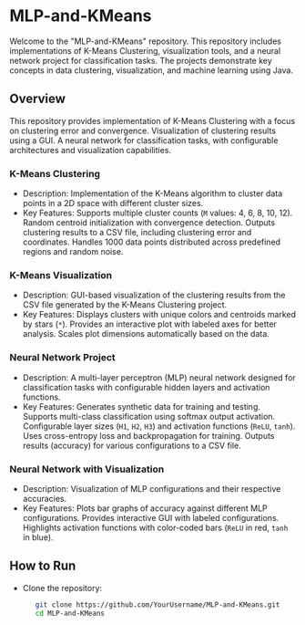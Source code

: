 # MLP-and-KMeans
Welcome to the "MLP-and-KMeans" repository. This repository includes implementations of K-Means Clustering, visualization tools, and a neural network project for classification tasks. The projects demonstrate key concepts in data clustering, visualization, and machine learning using Java.


## Overview
This repository provides implementation of K-Means Clustering with a focus on clustering error and convergence. Visualization of
clustering results using a GUI. A neural network for classification tasks, with configurable architectures and visualization capabilities.


### K-Means Clustering
- Description: Implementation of the K-Means algorithm to cluster data points in a 2D space with different cluster sizes.
- Key Features: Supports multiple cluster counts (`M` values: 4, 6, 8, 10, 12). Random centroid initialization with
  convergence detection. Outputs clustering results to a CSV file, including clustering error and coordinates. Handles 1000
  data points distributed across predefined regions and random noise.


### K-Means Visualization
- Description: GUI-based visualization of the clustering results from the CSV file generated by the K-Means Clustering project.
- Key Features: Displays clusters with unique colors and centroids marked by stars (`*`). Provides an interactive
  plot with labeled axes for better analysis. Scales plot dimensions automatically based on the data.


### Neural Network Project
- Description: A multi-layer perceptron (MLP) neural network designed for classification tasks with
  configurable hidden layers and activation functions.
- Key Features: Generates synthetic data for training and testing. Supports multi-class classification
  using softmax output activation. Configurable layer sizes (`H1`, `H2`, `H3`) and activation functions
  (`ReLU`, `tanh`). Uses cross-entropy loss and backpropagation for training. Outputs results (accuracy)
  for various configurations to a CSV file.


### Neural Network with Visualization
- Description: Visualization of MLP configurations and their respective accuracies.
- Key Features: Plots bar graphs of accuracy against different MLP configurations. Provides interactive
  GUI with labeled configurations. Highlights activation functions with color-coded bars (`ReLU` in red, `tanh` in blue).


## How to Run
- Clone the repository:
  ```bash
     git clone https://github.com/YourUsername/MLP-and-KMeans.git
     cd MLP-and-KMeans
